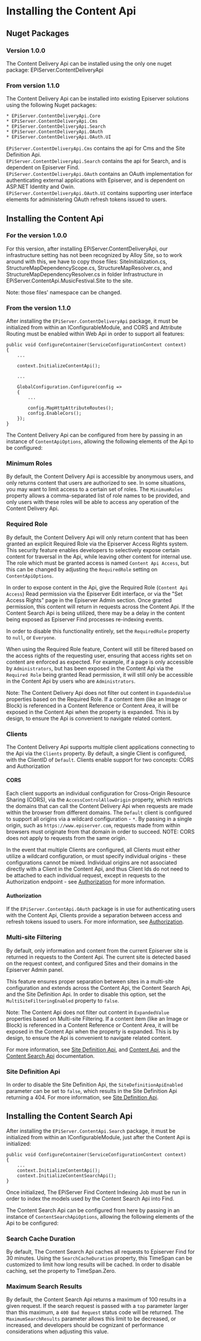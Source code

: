 # Installing the Content Api

## Nuget Packages  ##

### Version 1.0.0 ###

The Content Delivery Api can be installed using the only one nuget package: EPiServer.ContentDeliveryApi

### From version 1.1.0 ###

The Content Delivery Api can be installed into existing Episerver solutions using the following Nuget packages:

```
* EPiServer.ContentDeliveryApi.Core
* EPiServer.ContentDeliveryApi.Cms
* EPiServer.ContentDeliveryApi.Search
* EPiServer.ContentDeliveryApi.OAuth
* EPiServer.ContentDeliveryApi.OAuth.UI
```

`EPiServer.ContentDeliveryApi.Cms` contains the api for Cms and the Site Definition Api.  
`EPiServer.ContentDeliveryApi.Search` contains the api for Search, and is dependent on Episerver Find.  
`EPiServer.ContentDeliveryApi.OAuth` contains an OAuth implementation for authenticating external applications with Episerver, and is dependent on ASP.NET Identity and Owin.  
`EPiServer.ContentDeliveryApi.OAuth.UI` contains supporting user interface elements for administering OAuth refresh tokens issued to users.  

## Installing the Content Api ##

### For the version 1.0.0 ### 
For this version, after installing EPiServer.ContentDeliveryApi, our infrastructure setting has not been recognized by Alloy Site, so to work around with this, we have to copy those files: SiteInitialization.cs, StructureMapDependencyScope.cs, StructureMapResolver.cs, and StructureMapDependencyResolver.cs in folder Infrastructure in EPiServer.ContentApi.MusicFestival.Site to the site.


Note: those files' namespace can be changed.

### From the version 1.1.0 ###
After installing the `EPiServer.ContentDeliveryApi` package, it must be initialized from within an IConfigurableModule, and CORS and Attribute Routing must be enabled within Web Api in order to support all features:

```
public void ConfigureContainer(ServiceConfigurationContext context)
{
    ...

    context.InitializeContentApi();

    ...

    GlobalConfiguration.Configure(config =>
    {
        ...

        config.MapHttpAttributeRoutes();
        config.EnableCors();
    });
}

```

The Content Delivery Api can be configured from here by passing in an instance of `ContentApiOptions`, allowing the following elements of the Api to be configured:

### Minimum Roles ###

By default, the Content Delivery Api is accessible by anonymous users, and only returns content that users are authorized to see. In some situations, you may want to limit access to a certain set of roles. The `MinimumRoles` property allows a comma-separated list of role names to be provided, and only users with these roles will be able to access any operation of the Content Delivery Api.

### Required Role ###

By default, the Content Delivery Api will only return content that has been granted an explicit Required Role via the Episerver Access Rights system. This security feature enables developers to selectively expose certain content for traversal in the Api, while leaving other content for internal use. The role which must be granted access is named `Content Api Access`, but this can be changed by adjusting the `RequiredRole` setting on `ContentApiOptions`. 

In order to expose content in the Api, give the Required Role (`Content Api Access`) Read permission via the Episerver Edit interface, or via the "Set Access Rights" page in the Episerver Admin section. Once granted permission, this content will return in requests across the Content Api. If the Content Search Api is being utilized, there may be a delay in the content being exposed as Episerver Find processes re-indexing events. 

In order to disable this functionality entirely, set the `RequiredRole` property to `null`, or `Everyone`. 

When using the Required Role feature, Content will still be filtered based on the access rights of the requesting user, ensuring that access rights set on content are enforced as expected. For example, if a page is only accessible by `Administrators`, but has been exposed in the Content Api via the `Required Role` being granted Read permission, it will still only be accessible in the Content Api by users who are `Administrators`.

Note: The Content Delivery Api does not filter out content in `ExpandedValue` properties based on the Required Role. If a content item (like an Image or Block) is referenced in a Content Reference or Content Area, it will be exposed in the Content Api when the property is expanded. This is by design, to ensure the Api is convenient to navigate related content.

### Clients ###

The Content Delivery Api supports multiple client applications connecting to the Api via the `Clients` property. By default, a single Client is configured, with the ClientID of `Default`. Clients enable support for two concepts: CORS and Authorization

#### CORS ####

Each client supports an individual configuration for Cross-Origin Resource Sharing (CORS), via the `AccessControlAllowOrigin` property, which restricts the domains that can call the Content Delivery Api when requests are made within the browser from different domains. The `Default` client is configured to support all origins via a wildcard configuration - `*`. By passing in a single origin, such as `https://www.episerver.com`, requests made from within browsers must originate from that domain in order to succeed. NOTE: CORS does not apply to requests from the same origin.

In the event that multiple Clients are configured, all Clients must either utilize a wildcard configuration, or must specify individual origins - these configurations cannot be mixed. Individual origins are not associated directly with a Client in the Content Api, and thus Client Ids do not need to be attached to each individual request, except in requests to the Authorization endpoint - see [Authorization](Authorization.md) for more information.

#### Authorization ####

If the `EPiServer.ContentApi.OAuth` package is in use for authenticating users with the Content Api, Clients provide a separation between access and refresh tokens issued to users. For more information, see [Authorization](Authorization.md).

### Multi-site Filtering ###

By default, only information and content from the current Episerver site is returned in requests to the Content Api. The current site is detected based on the request context, and configured Sites and their domains in the Episerver Admin panel.

This feature ensures proper separation between sites in a multi-site configuration and extends across the Content Api, the Content Search Api, and the Site Definition Api. In order to disable this option, set the `MultiSiteFilteringEnabled` property to `false`.

Note: The Content Api does not filter out content in `ExpandedValue` properties based on Multi-site Filtering. If a content item (like an Image or Block) is referenced in a Content Reference or Content Area, it will be exposed in the Content Api when the property is expanded. This is by design, to ensure the Api is convenient to navigate related content.

For more information, see [Site Definition Api](SiteDefinitionApi.md), and [Content Api](Content.md), and the [Content Search Api](Search.md) documentation.

### Site Definition Api ###

In order to disable the Site Definition Api, the `SiteDefinitionApiEnabled` parameter can be set to `false`, which results in the Site Definition Api returning a 404. For more information, see [Site Definition Api](SiteDefinitionApi.md).

## Installing the Content Search Api ##

After installing the `EPiServer.ContentApi.Search` package, it must be initialized from within an IConfigurableModule, just after the Content Api is initialized:

```
public void ConfigureContainer(ServiceConfigurationContext context)
{
    ...
    context.InitializeContentApi();
    context.InitializeContentSearchApi();
}

```

Once initialized, The EPiServer Find Content Indexing Job must be run in order to index the models used by the Content Search Api into Find.

The Content Search Api can be configured from here by passing in an instance of `ContentSearchApiOptions`, allowing the following elements of the Api to be configured:

### Search Cache Duration ###

By default, The Content Search Api caches all requests to Episerver Find for 30 minutes. Using the `SearchCacheDuration` property, this TimeSpan can be customized to limit how long results will be cached. In order to disable caching, set the property to TimeSpan.Zero. 

### Maximum Search Results ###

By default, the Content Search Api returns a maximum of 100 results in a given request. If the search request is passed with a `top` parameter larger than this maximum, a `400 Bad Request` status code will be returned. The `MaximumSearchResults` parameter allows this limit to be decreased, or increased, and developers should be cognizant of performance considerations when adjusting this value.
